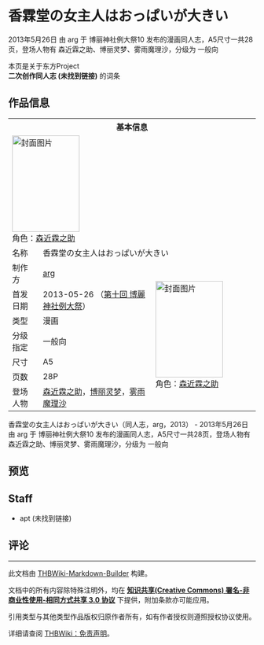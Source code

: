# 香霖堂の女主人はおっぱいが大きい

<!-- source html: G:\repos\THBWiki-Markdown-Builder\THBWikiMarkdown\Temp\main\9\90\ns0%3A%E9%A6%99%E9%9C%96%E5%A0%82%E3%81%AE%E5%A5%B3%E4%B8%BB%E4%BA%BA%E3%81%AF%E3%81%8A%E3%81%A3%E3%81%B1%E3%81%84%E3%81%8C%E5%A4%A7%E3%81%8D%E3%81%84.html -->

2013年5月26日 由 arg 于 博丽神社例大祭10 发布的漫画同人志，A5尺寸一共28页，登场人物有 森近霖之助、博丽灵梦、雾雨魔理沙，分级为 一般向

本页是关于东方Project  
 **二次创作同人志 (未找到链接)** 的词条
## 作品信息

<table><tbody><tr><th colspan="3">基本信息</th></tr><tr><td class="cover-artwork-mobile" colspan="2"><a href="./文件-香霖堂の女主人はおっぱいが大きい封面.jpg.md" class="image" title="封面图片"><img alt="封面图片" src="https://upload.thwiki.cc/thumb/2/2f/%E9%A6%99%E9%9C%96%E5%A0%82%E3%81%AE%E5%A5%B3%E4%B8%BB%E4%BA%BA%E3%81%AF%E3%81%8A%E3%81%A3%E3%81%B1%E3%81%84%E3%81%8C%E5%A4%A7%E3%81%8D%E3%81%84%E5%B0%81%E9%9D%A2.jpg/137px-%E9%A6%99%E9%9C%96%E5%A0%82%E3%81%AE%E5%A5%B3%E4%B8%BB%E4%BA%BA%E3%81%AF%E3%81%8A%E3%81%A3%E3%81%B1%E3%81%84%E3%81%8C%E5%A4%A7%E3%81%8D%E3%81%84%E5%B0%81%E9%9D%A2.jpg" decoding="async" loading="lazy" width="137" height="196" srcset="https://upload.thwiki.cc/thumb/2/2f/%E9%A6%99%E9%9C%96%E5%A0%82%E3%81%AE%E5%A5%B3%E4%B8%BB%E4%BA%BA%E3%81%AF%E3%81%8A%E3%81%A3%E3%81%B1%E3%81%84%E3%81%8C%E5%A4%A7%E3%81%8D%E3%81%84%E5%B0%81%E9%9D%A2.jpg/206px-%E9%A6%99%E9%9C%96%E5%A0%82%E3%81%AE%E5%A5%B3%E4%B8%BB%E4%BA%BA%E3%81%AF%E3%81%8A%E3%81%A3%E3%81%B1%E3%81%84%E3%81%8C%E5%A4%A7%E3%81%8D%E3%81%84%E5%B0%81%E9%9D%A2.jpg 1.5x, https://upload.thwiki.cc/2/2f/%E9%A6%99%E9%9C%96%E5%A0%82%E3%81%AE%E5%A5%B3%E4%B8%BB%E4%BA%BA%E3%81%AF%E3%81%8A%E3%81%A3%E3%81%B1%E3%81%84%E3%81%8C%E5%A4%A7%E3%81%8D%E3%81%84%E5%B0%81%E9%9D%A2.jpg 2x" data-file-width="269" data-file-height="384"></a><div class="cover-char">角色：<a href="./森近霖之助.md" title="森近霖之助">森近霖之助</a></div></td>
</tr><tr><td class="label">名称</td><td colspan="2"> 香霖堂の女主人はおっぱいが大きい </td></tr><tr><td class="label">制作方</td><td><a href="./arg.md" title="arg">arg</a></td><td class="cover-artwork" rowspan="7" style="min-width:196px;"><a href="./文件-香霖堂の女主人はおっぱいが大きい封面.jpg.md" class="image" title="封面图片"><img alt="封面图片" src="https://upload.thwiki.cc/thumb/2/2f/%E9%A6%99%E9%9C%96%E5%A0%82%E3%81%AE%E5%A5%B3%E4%B8%BB%E4%BA%BA%E3%81%AF%E3%81%8A%E3%81%A3%E3%81%B1%E3%81%84%E3%81%8C%E5%A4%A7%E3%81%8D%E3%81%84%E5%B0%81%E9%9D%A2.jpg/137px-%E9%A6%99%E9%9C%96%E5%A0%82%E3%81%AE%E5%A5%B3%E4%B8%BB%E4%BA%BA%E3%81%AF%E3%81%8A%E3%81%A3%E3%81%B1%E3%81%84%E3%81%8C%E5%A4%A7%E3%81%8D%E3%81%84%E5%B0%81%E9%9D%A2.jpg" decoding="async" loading="lazy" width="137" height="196" srcset="https://upload.thwiki.cc/thumb/2/2f/%E9%A6%99%E9%9C%96%E5%A0%82%E3%81%AE%E5%A5%B3%E4%B8%BB%E4%BA%BA%E3%81%AF%E3%81%8A%E3%81%A3%E3%81%B1%E3%81%84%E3%81%8C%E5%A4%A7%E3%81%8D%E3%81%84%E5%B0%81%E9%9D%A2.jpg/206px-%E9%A6%99%E9%9C%96%E5%A0%82%E3%81%AE%E5%A5%B3%E4%B8%BB%E4%BA%BA%E3%81%AF%E3%81%8A%E3%81%A3%E3%81%B1%E3%81%84%E3%81%8C%E5%A4%A7%E3%81%8D%E3%81%84%E5%B0%81%E9%9D%A2.jpg 1.5x, https://upload.thwiki.cc/2/2f/%E9%A6%99%E9%9C%96%E5%A0%82%E3%81%AE%E5%A5%B3%E4%B8%BB%E4%BA%BA%E3%81%AF%E3%81%8A%E3%81%A3%E3%81%B1%E3%81%84%E3%81%8C%E5%A4%A7%E3%81%8D%E3%81%84%E5%B0%81%E9%9D%A2.jpg 2x" data-file-width="269" data-file-height="384"></a><div class="cover-char">角色：<a href="./森近霖之助.md" title="森近霖之助">森近霖之助</a></div></td>
</tr><tr><td class="label">首发日期</td><td>2013-05-26&#160;（<a href="/展会作品列表?e=%E5%8D%9A%E4%B8%BD%E7%A5%9E%E7%A4%BE%E4%BE%8B%E5%A4%A7%E7%A5%AD%2310">第十回 博麗神社例大祭</a>）</td></tr><tr><td class="label">类型</td><td>漫画</td></tr><tr><td class="label">分级指定</td><td>一般向</td></tr><tr><td class="label">尺寸</td><td>A5</td></tr><tr><td class="label">页数</td><td>28P</td></tr><tr><td class="label">登场人物</td><td><a href="./森近霖之助.md" title="森近霖之助">森近霖之助</a>，<a href="./博丽灵梦.md" title="博丽灵梦">博丽灵梦</a>，<a href="./雾雨魔理沙.md" title="雾雨魔理沙">雾雨魔理沙</a></td></tr></tbody></table>

香霖堂の女主人はおっぱいが大きい（同人志，arg，2013） - 2013年5月26日 由 arg 于 博丽神社例大祭10 发布的漫画同人志，A5尺寸一共28页，登场人物有 森近霖之助、博丽灵梦、雾雨魔理沙，分级为 一般向
## 预览
## Staff
- apt (未找到链接)

## 评论




---

此文档由 [THBWiki-Markdown-Builder](https://github.com/Delsin-Yu/THBWiki-Markdown-Builder) 构建。

文档中的所有内容除特殊注明外，均在 [**知识共享(Creative Commons) 署名-非商业性使用-相同方式共享 3.0 协议**](https://creativecommons.org/licenses/by-sa/3.0/deed.zh-hans) 下提供，附加条款亦可能应用。

引用类型与其他类型作品版权归原作者所有，如有作者授权则遵照授权协议使用。

详细请查阅 [THBWiki：免责声明](https://thbwiki.cc/THBWiki:%E5%85%8D%E8%B4%A3%E5%A3%B0%E6%98%8E)。

